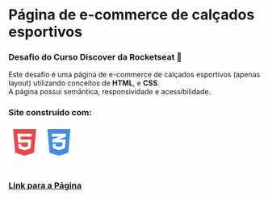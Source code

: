 # Página de e-commerce de calçados esportivos
### Desafio do Curso Discover da Rocketseat 🚀
Este desafio é uma página de e-commerce de calçados esportivos (apenas layout) utilizando conceitos de **HTML**, e **CSS**. <br/>
A página possuí semântica, responsividade e acessibilidade.

### Site construído com:
<div>
<img src="https://github.com/luca-merighi/luca-merighi/blob/main/GHIcons/html.png?raw=true">
<img src="https://github.com/luca-merighi/luca-merighi/blob/main/GHIcons/css.png?raw=true">
</div>
<br/>

### [Link para a Página](https://luca-merighi.github.io/DesafioDiscover-RocketShoes/ "RocketShoes")
